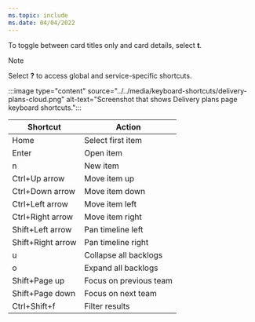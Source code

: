 ```yaml
---
ms.topic: include
ms.date: 04/04/2022
---
```


To toggle between card titles only and card details, select **t**. 

> [!NOTE]
> Select **?** to access global and service-specific shortcuts.

:::image type="content" source="../../media/keyboard-shortcuts/delivery-plans-cloud.png" alt-text="Screenshot that shows Delivery plans page keyboard shortcuts.":::

|Shortcut|Action|
|---|---|
|Home|Select first item|
|Enter|Open item|
|n|New item|
|Ctrl+Up arrow|Move item up|
|Ctrl+Down arrow|Move item down|
|Ctrl+Left arrow|Move item left|
|Ctrl+Right arrow|Move item right|
|Shift+Left arrow|Pan timeline left|
|Shift+Right arrow|Pan timeline right|
|u|Collapse all backlogs|
|o|Expand all backlogs|
|Shift+Page up|Focus on previous team|
|Shift+Page down|Focus on next team|
|Ctrl+Shift+f|Filter results|
